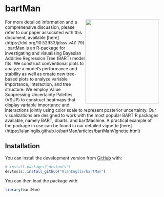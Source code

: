 
<!-- README.md is generated from README.Rmd. Please edit that file -->

# bartMan

<!-- badges: start -->

<img src="https://raw.githubusercontent.com/AlanInglis/bartMan/master/badge/bartmanLogo1.png" width="240" height="276" align="right" />
<!-- badges: end --> For more detailed information and a comprehensive
discussion, please refer to our paper associated with this document,
available [here](https://doi.org/10.52933/jdssv.v4i1.79).
bartMan is an R-package for investigating and visualising Bayesian
Additive Regression Tree (BART) model fits. We construct conventional
plots to analyze a model’s performance and stability as well as create
new tree-based plots to analyze variable importance, interaction, and
tree structure. We employ Value Suppressing Uncertainty Palettes (VSUP)
to construct heatmaps that display variable importance and interactions
jointly using color scale to represent posterior uncertainty. Our
visualizations are designed to work with the most popular BART R
packages available, namely BART, dbarts, and bartMachine. A practical
example of the package in use can be found in our detailed vignette [here](https://alaninglis.github.io/bartMan/articles/bartManVignette.html)

## Installation

You can install the development version from
[GitHub](https://github.com/AlanInglis/bartMan) with:

``` r
# install.packages("devtools")
devtools::install_github("AlanInglis/bartMan")
```

You can then load the package with:

``` r
library(bartMan)
```
